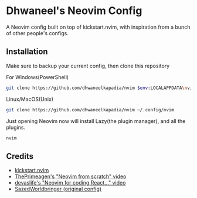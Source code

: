 # Dhwaneel's Neovim Config

A Neovim config built on top of kickstart.nvim, with inspiration from a bunch of other people's configs.

## Installation

Make sure to backup your current config, then clone this repository 

For Windows(PowerShell)
```sh
git clone https://github.com/dhwaneelkapadia/nvim $env:LOCALAPPDATA\nvim
```

Linux/MacOS(Unix)
```sh
git clone https://github.com/dhwaneelkapadia/nvim ~/.config/nvim
```

Just opening Neovim now will install Lazy(the plugin manager), and all the plugins.
```sh
nvim
```

## Credits

- [kickstart.nvim](https://github.com/nvim-lua/kickstart.nvim)
- [ThePrimeagen's "Neovim from scratch" video](https://youtu.be/w7i4amO_zaE)
- [devaslife's "Neovim for coding React..." video](https://youtu.be/ajmK0ZNcM4Q)
- [SazedWorldbringer (original config)](https://github.com/SazedWorldbringer/nvim)
